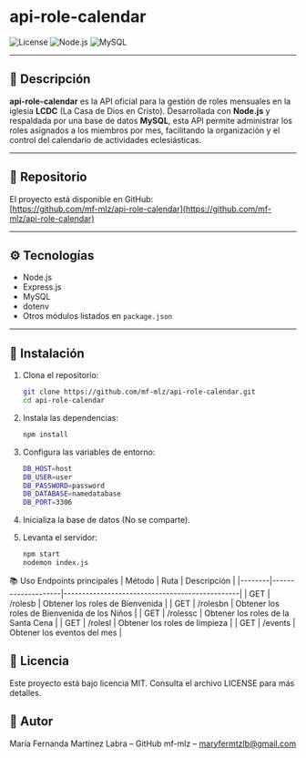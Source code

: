 # api-role-calendar

![License](https://img.shields.io/badge/license-MIT-blue.svg)
![Node.js](https://img.shields.io/badge/Node.js-v16-green)
![MySQL](https://img.shields.io/badge/MySQL-8.0-blue)

---

## 📅 Descripción

**api-role-calendar** es la API oficial para la gestión de roles mensuales en la iglesia **LCDC** (La Casa de Dios en Cristo). Desarrollada con **Node.js** y respaldada por una base de datos **MySQL**, esta API permite administrar los roles asignados a los miembros por mes, facilitando la organización y el control del calendario de actividades eclesiásticas.

---

## 🔗 Repositorio

El proyecto está disponible en GitHub:  
[https://github.com/mf-mlz/api-role-calendar](https://github.com/mf-mlz/api-role-calendar)

---

## ⚙️ Tecnologías

- Node.js
- Express.js
- MySQL
- dotenv
- Otros módulos listados en `package.json`

---

## 🚀 Instalación

1. Clona el repositorio:

   ```bash
   git clone https://github.com/mf-mlz/api-role-calendar.git
   cd api-role-calendar

   ```

2. Instala las dependencias:

   ```bash
   npm install

   ```

3. Configura las variables de entorno:

   ```bash
   DB_HOST=host
   DB_USER=user
   DB_PASSWORD=password
   DB_DATABASE=namedatabase
   DB_PORT=3306

   ```

4. Inicializa la base de datos (No se comparte).

5. Levanta el servidor:
   ```bash
   npm start
   nodemon index.js
   ```

📚 Uso
Endpoints principales
| Método | Ruta | Descripción |
|--------|--------------------|------------------------------------------------|
| GET    | /rolesb            | Obtener los roles de Bienvenida                |
| GET    | /rolesbn           | Obtener los roles de Bienvenida de los Niños   |
| GET    | /rolessc           | Obtener los roles de la Santa Cena             |
| GET    | /rolesl            | Obtener los roles de limpieza                  |
| GET    | /events            | Obtener los eventos del mes                    |


## 📄 Licencia
Este proyecto está bajo licencia MIT. Consulta el archivo LICENSE para más detalles.

## 👤 Autor
María Fernanda Martínez Labra – GitHub mf-mlz – maryfermtzlb@gmail.com
